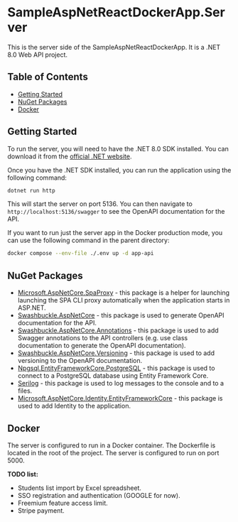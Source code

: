 ﻿# SampleAspNetReactDockerApp.Server

This is the server side of the SampleAspNetReactDockerApp. It is a .NET 8.0 Web API project.

## Table of Contents

- [Getting Started](#getting-started)
- [NuGet Packages](#nuget-packages)
- [Docker](#docker)

## Getting Started

To run the server, you will need to have the .NET 8.0 SDK installed. You can download it from the [official .NET website](https://dotnet.microsoft.com/download).

Once you have the .NET SDK installed, you can run the application using the following command:

```bash
dotnet run http
```

This will start the server on port 5136. You can then navigate to `http://localhost:5136/swagger` to see the OpenAPI documentation for the API.

If you want to run just the server app in the Docker production mode, you can use the following command in the parent directory:

```bash
docker compose --env-file ./.env up -d app-api
```

## NuGet Packages

- [Microsoft.AspNetCore.SpaProxy](https://www.nuget.org/packages/Microsoft.AspNetCore.SpaProxy) - this package is a helper for launching launching the SPA CLI proxy automatically when the application starts in ASP.NET.
- [Swashbuckle.AspNetCore](https://www.nuget.org/packages/Swashbuckle.AspNetCore) - this package is used to generate OpenAPI documentation for the API.
- [Swashbuckle.AspNetCore.Annotations](https://www.nuget.org/packages/Swashbuckle.AspNetCore.Annotations) - this package is used to add Swagger annotations to the API controllers (e.g. use class documentation to generate the OpenAPI documentation).
- [Swashbuckle.AspNetCore.Versioning](https://www.nuget.org/packages/Swashbuckle.AspNetCore.Versioning) - this package is used to add versioning to the OpenAPI documentation.
- [Npgsql.EntityFrameworkCore.PostgreSQL](https://www.nuget.org/packages/Npgsql.EntityFrameworkCore.PostgreSQL) - this package is used to connect to a PostgreSQL database using Entity Framework Core.
- [Serilog](https://www.nuget.org/packages/Serilog) - this package is used to log messages to the console and to a files.
- [Microsoft.AspNetCore.Identity.EntityFrameworkCore](https://www.nuget.org/packages/Microsoft.AspNetCore.Identity.EntityFrameworkCore) - this package is used to add Identity to the application.

## Docker

The server is configured to run in a Docker container. The Dockerfile is located in the root of the project. The server is configured to run on port 5000.

**TODO list:**
- Students list import by Excel spreadsheet.
- SSO registration and authentication (GOOGLE for now).
- Freemium feature access limit.
- Stripe payment.